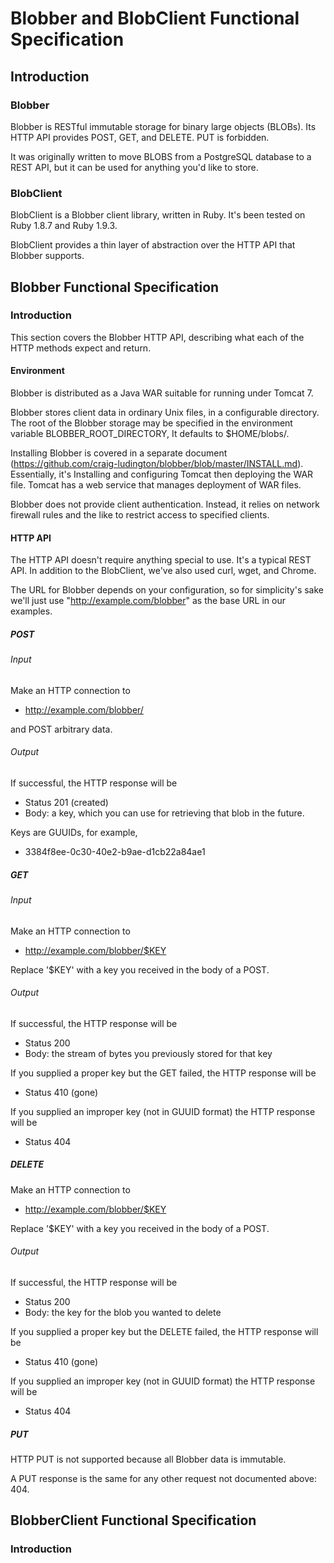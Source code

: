 # Blobber and BlobClient Functional Specification

## Introduction

### Blobber
Blobber is RESTful immutable storage for binary large objects (BLOBs).
Its  HTTP API provides POST, GET, and DELETE.  PUT is forbidden.

It was originally written to move BLOBS from a PostgreSQL database 
to a REST API, but it can be used for anything you'd like to store.

### BlobClient
BlobClient is a Blobber client library, written in Ruby.
It's been tested on Ruby 1.8.7 and Ruby 1.9.3.

BlobClient provides a thin layer of abstraction over the HTTP API
that Blobber supports.

## Blobber Functional Specification
### Introduction
This section covers the Blobber HTTP API, describing what each of the
HTTP methods expect and return.

#### Environment
Blobber is distributed as a Java WAR suitable for running under Tomcat 7.

Blobber stores client data in ordinary Unix files, in a configurable 
directory.  The root of the Blobber storage may be specified in the environment variable BLOBBER_ROOT_DIRECTORY,  It defaults to $HOME/blobs/.

Installing Blobber is covered in a separate document (https://github.com/craig-ludington/blobber/blob/master/INSTALL.md). Essentially, it's Installing and configuring Tomcat then deploying the WAR file.  Tomcat has a web service that manages deployment of WAR files.

Blobber does not provide client authentication.  Instead, it relies on network firewall rules and the like to restrict access to specified clients.

#### HTTP API
The HTTP API doesn't require anything special to use.  It's a typical REST API.  In addition to the BlobClient, we've also used curl, wget, and Chrome.

The URL for Blobber depends on your configuration, so for simplicity's sake we'll just use "http://example.com/blobber" as the base URL in our examples.

##### POST
###### Input
Make an HTTP connection to
* http://example.com/blobber/

and POST arbitrary data.

###### Output
If successful, the HTTP response will be
* Status 201 (created)
* Body: a key, which you can use for retrieving that blob in the future.

Keys are GUUIDs, for example,

* 3384f8ee-0c30-40e2-b9ae-d1cb22a84ae1

##### GET
###### Input
Make an HTTP connection to
* http://example.com/blobber/$KEY

Replace '$KEY' with a key you received in the body of a POST.
###### Output
If successful, the HTTP response will be
* Status 200 
* Body: the stream of bytes you previously stored for that key

If you supplied a proper key but the GET failed, the HTTP response will be

* Status 410 (gone)

If you supplied an improper key (not in GUUID format) the HTTP response will be
* Status 404

##### DELETE
Make an HTTP connection to
* http://example.com/blobber/$KEY

Replace '$KEY' with a key you received in the body of a POST.
###### Output
If successful, the HTTP response will be
* Status 200 
* Body: the key for the blob you wanted to delete

If you supplied a proper key but the DELETE failed, the HTTP response will be
* Status 410 (gone)

If you supplied an improper key (not in GUUID format) the HTTP response will be
* Status 404

##### PUT
HTTP PUT is not supported because all Blobber data is immutable.

A PUT response is the same for any other request not documented above: 404.


## BlobberClient Functional Specification
### Introduction


